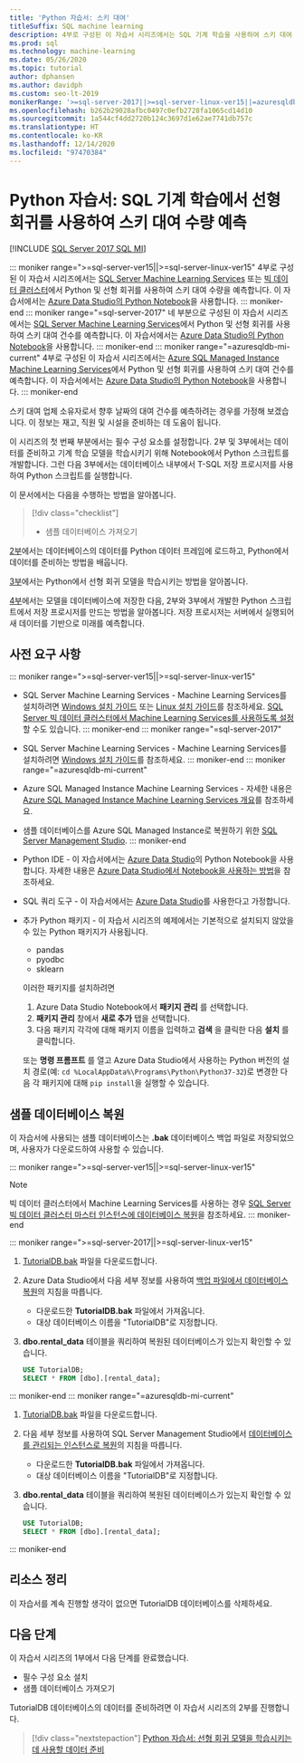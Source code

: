 ```yaml
---
title: 'Python 자습서: 스키 대여'
titleSuffix: SQL machine learning
description: 4부로 구성된 이 자습서 시리즈에서는 SQL 기계 학습을 사용하여 스키 대여 수요를 예측하도록 Python에서 선형 회귀 모델을 빌드합니다.
ms.prod: sql
ms.technology: machine-learning
ms.date: 05/26/2020
ms.topic: tutorial
author: dphansen
ms.author: davidph
ms.custom: seo-lt-2019
monikerRange: '>=sql-server-2017||>=sql-server-linux-ver15||=azuresqldb-mi-current'
ms.openlocfilehash: b262b29028afbc0497c0efb2728fa1065cd14d10
ms.sourcegitcommit: 1a544cf4dd2720b124c3697d1e62ae7741db757c
ms.translationtype: HT
ms.contentlocale: ko-KR
ms.lasthandoff: 12/14/2020
ms.locfileid: "97470384"
---
```

# <a name="python-tutorial-predict-ski-rental-with-linear-regression-with-sql-machine-learning"></a>Python 자습서: SQL 기계 학습에서 선형 회귀를 사용하여 스키 대여 수량 예측
[!INCLUDE [SQL Server 2017 SQL MI](../../includes/applies-to-version/sqlserver2017-asdbmi.md)]

::: moniker range=">=sql-server-ver15||>=sql-server-linux-ver15"
4부로 구성된 이 자습서 시리즈에서는 [SQL Server Machine Learning Services](../sql-server-machine-learning-services.md) 또는 [빅 데이터 클러스터](../../big-data-cluster/machine-learning-services.md)에서 Python 및 선형 회귀를 사용하여 스키 대여 수량을 예측합니다. 이 자습서에서는 [Azure Data Studio의 Python Notebook](../../azure-data-studio/notebooks/notebooks-guidance.md)을 사용합니다.
::: moniker-end
::: moniker range="=sql-server-2017"
네 부분으로 구성된 이 자습서 시리즈에서는 [SQL Server Machine Learning Services](../sql-server-machine-learning-services.md)에서 Python 및 선형 회귀를 사용하여 스키 대여 건수를 예측합니다. 이 자습서에서는 [Azure Data Studio의 Python Notebook](../../azure-data-studio/notebooks/notebooks-guidance.md)을 사용합니다.
::: moniker-end
::: moniker range="=azuresqldb-mi-current"
4부로 구성된 이 자습서 시리즈에서는 [Azure SQL Managed Instance Machine Learning Services](/azure/azure-sql/managed-instance/machine-learning-services-overview)에서 Python 및 선형 회귀를 사용하여 스키 대여 건수를 예측합니다. 이 자습서에서는 [Azure Data Studio의 Python Notebook](../../azure-data-studio/notebooks/notebooks-guidance.md)을 사용합니다.
::: moniker-end

스키 대여 업체 소유자로서 향후 날짜의 대여 건수를 예측하려는 경우를 가정해 보겠습니다. 이 정보는 재고, 직원 및 시설을 준비하는 데 도움이 됩니다.

이 시리즈의 첫 번째 부분에서는 필수 구성 요소를 설정합니다. 2부 및 3부에서는 데이터를 준비하고 기계 학습 모델을 학습시키기 위해 Notebook에서 Python 스크립트를 개발합니다. 그런 다음 3부에서는 데이터베이스 내부에서 T-SQL 저장 프로시저를 사용하여 Python 스크립트를 실행합니다.

이 문서에서는 다음을 수행하는 방법을 알아봅니다.

> [!div class="checklist"]
> * 샘플 데이터베이스 가져오기

[2부](python-ski-rental-linear-regression-prepare-data.md)에서는 데이터베이스의 데이터를 Python 데이터 프레임에 로드하고, Python에서 데이터를 준비하는 방법을 배웁니다.

[3부](python-ski-rental-linear-regression-train-model.md)에서는 Python에서 선형 회귀 모델을 학습시키는 방법을 알아봅니다.

[4부](python-ski-rental-linear-regression-deploy-model.md)에서는 모델을 데이터베이스에 저장한 다음, 2부와 3부에서 개발한 Python 스크립트에서 저장 프로시저를 만드는 방법을 알아봅니다. 저장 프로시저는 서버에서 실행되어 새 데이터를 기반으로 미래를 예측합니다.

## <a name="prerequisites"></a>사전 요구 사항

::: moniker range=">=sql-server-ver15||>=sql-server-linux-ver15"
* SQL Server Machine Learning Services - Machine Learning Services를 설치하려면 [Windows 설치 가이드](../install/sql-machine-learning-services-windows-install.md) 또는 [Linux 설치 가이드](../../linux/sql-server-linux-setup-machine-learning.md?toc=%2Fsql%2Fmachine-learning%2Ftoc.json)를 참조하세요. [SQL Server 빅 데이터 클러스터에서 Machine Learning Services를 사용하도록 설정](../../big-data-cluster/machine-learning-services.md)할 수도 있습니다.
::: moniker-end
::: moniker range="=sql-server-2017"
* SQL Server Machine Learning Services - Machine Learning Services를 설치하려면 [Windows 설치 가이드](../install/sql-machine-learning-services-windows-install.md)를 참조하세요. 
::: moniker-end
::: moniker range="=azuresqldb-mi-current"
* Azure SQL Managed Instance Machine Learning Services - 자세한 내용은 [Azure SQL Managed Instance Machine Learning Services 개요](/azure/azure-sql/managed-instance/machine-learning-services-overview)를 참조하세요.

* 샘플 데이터베이스를 Azure SQL Managed Instance로 복원하기 위한 [SQL Server Management Studio](../../ssms/download-sql-server-management-studio-ssms.md).
::: moniker-end

* Python IDE - 이 자습서에서는 [Azure Data Studio](../../azure-data-studio/what-is.md)의 Python Notebook을 사용합니다. 자세한 내용은 [Azure Data Studio에서 Notebook을 사용하는 방법](../../azure-data-studio/notebooks/notebooks-guidance.md)을 참조하세요.

* SQL 쿼리 도구 - 이 자습서에서는 [Azure Data Studio](../../azure-data-studio/what-is.md)를 사용한다고 가정합니다.

* 추가 Python 패키지 - 이 자습서 시리즈의 예제에서는 기본적으로 설치되지 않았을 수 있는 Python 패키지가 사용됩니다.

  * pandas
  * pyodbc
  * sklearn

  이러한 패키지를 설치하려면
  1. Azure Data Studio Notebook에서 **패키지 관리** 를 선택합니다.
  2. **패키지 관리** 창에서 **새로 추가** 탭을 선택합니다.
  3. 다음 패키지 각각에 대해 패키지 이름을 입력하고 **검색** 을 클릭한 다음 **설치** 를 클릭합니다.

  또는 **명령 프롬프트** 를 열고 Azure Data Studio에서 사용하는 Python 버전의 설치 경로(예: `cd %LocalAppData%\Programs\Python\Python37-32`)로 변경한 다음 각 패키지에 대해 `pip install`을 실행할 수 있습니다.

## <a name="restore-the-sample-database"></a>샘플 데이터베이스 복원

이 자습서에 사용되는 샘플 데이터베이스는 **.bak** 데이터베이스 백업 파일로 저장되었으며, 사용자가 다운로드하여 사용할 수 있습니다.

::: moniker range=">=sql-server-ver15||>=sql-server-linux-ver15"
> [!NOTE]
> 빅 데이터 클러스터에서 Machine Learning Services를 사용하는 경우 [SQL Server 빅 데이터 클러스터 마스터 인스턴스에 데이터베이스 복원](../../big-data-cluster/data-ingestion-restore-database.md)을 참조하세요.
::: moniker-end

::: moniker range=">=sql-server-2017||>=sql-server-linux-ver15"
1. [TutorialDB.bak](https://sqlchoice.blob.core.windows.net/sqlchoice/static/TutorialDB.bak) 파일을 다운로드합니다.

1. Azure Data Studio에서 다음 세부 정보를 사용하여 [백업 파일에서 데이터베이스 복원](../../azure-data-studio/tutorial-backup-restore-sql-server.md#restore-a-database-from-a-backup-file)의 지침을 따릅니다.

   * 다운로드한 **TutorialDB.bak** 파일에서 가져옵니다.
   * 대상 데이터베이스 이름을 "TutorialDB"로 지정합니다.

1. **dbo.rental_data** 테이블을 쿼리하여 복원된 데이터베이스가 있는지 확인할 수 있습니다.

   ```sql
   USE TutorialDB;
   SELECT * FROM [dbo].[rental_data];
   ```
::: moniker-end
::: moniker range="=azuresqldb-mi-current"
1. [TutorialDB.bak](https://sqlchoice.blob.core.windows.net/sqlchoice/static/TutorialDB.bak) 파일을 다운로드합니다.

1. 다음 세부 정보를 사용하여 SQL Server Management Studio에서 [데이터베이스를 관리되는 인스턴스로 복원](/azure/sql-database/sql-database-managed-instance-get-started-restore)의 지침을 따릅니다.

   * 다운로드한 **TutorialDB.bak** 파일에서 가져옵니다.
   * 대상 데이터베이스 이름을 "TutorialDB"로 지정합니다.

1. **dbo.rental_data** 테이블을 쿼리하여 복원된 데이터베이스가 있는지 확인할 수 있습니다.

   ```sql
   USE TutorialDB;
   SELECT * FROM [dbo].[rental_data];
   ```
::: moniker-end

## <a name="clean-up-resources"></a>리소스 정리

이 자습서를 계속 진행할 생각이 없으면 TutorialDB 데이터베이스를 삭제하세요.

## <a name="next-steps"></a>다음 단계

이 자습서 시리즈의 1부에서 다음 단계를 완료했습니다.

* 필수 구성 요소 설치
* 샘플 데이터베이스 가져오기

TutorialDB 데이터베이스의 데이터를 준비하려면 이 자습서 시리즈의 2부를 진행합니다.

> [!div class="nextstepaction"]
> [Python 자습서: 선형 회귀 모델을 학습시키는 데 사용할 데이터 준비](python-ski-rental-linear-regression-prepare-data.md)